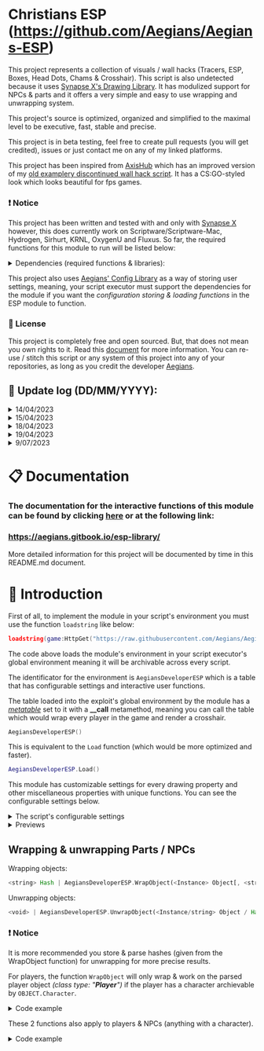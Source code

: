 #  Christians ESP (https://github.com/Aegians/Aegians-ESP)

This project represents a collection of visuals / wall hacks (Tracers, ESP, Boxes, Head Dots, Chams & Crosshair). This script is also undetected because it uses [Synapse X's Drawing Library](https://docs.synapse.to/docs/reference/drawing_lib.html). It has modulized support for NPCs & parts and it offers a very simple and easy to use wrapping and unwrapping system.

This project's source is optimized, organized and simplified to the maximal level to be executive, fast, stable and precise.

This project is in beta testing, feel free to create pull requests (you will get credited), issues or just contact me on any of my linked platforms.

This project has been inspired from [AxisHub](https://github.com/Aegians/AxisHub) which has an improved version of my [old examplery discontinued wall hack script](https://github.com/Aegians/wallcheck). It has a CS:GO-styled look which looks beautiful for fps games.

### ❗ Notice
This project has been written and tested with and only with [Synapse X](https://x.synapse.to) however, this does currently work on Scriptware/Scriptware-Mac, Hydrogen, Sirhurt, KRNL, OxygenU and Fluxus. So far, the required functions for this module to run will be listed below:

<details> <summary> Dependencies (required functions & libraries): </summary>

- Libraries:
    - **Drawing**
        - Drawing.new *(function)*
        - Drawing.Fonts *(table)*
    - **debug**
        - debug.getupvalue *(function)*

- Functions:
    - **getgenv**
    - **getrawmetatable**
    - **gethiddenproperty**
</details>

This project also uses [Aegians' Config Library](https://github.com/Aegians/Config-Library) as a way of storing user settings, meaning, your script executor must support the dependencies for the module if you want the *configuration storing & loading functions* in the ESP module to function.

### 📜 License
This project is completely free and open sourced. But, that does not mean you own rights to it. Read this [document](https://github.com/Aegians/Aegians-ESP/blob/main/LICENSE) for more information.
You can re-use / stitch this script or any system of this project into any of your repositories, as long as you credit the developer [Aegians](https://github.com/Aegians).

## 📑 Update log (DD/MM/YYYY): 

<details> <summary> 14/04/2023 </summary>

- [**v1.0b**] First (BETA) release </details> <details> <summary> 15/04/2023 </summary>
- [**v1.0.3b**] Optimizations, bug fixes, silenced errors </details> <details> <summary> 18/04/2023 </summary>
- [**v1.0.8b**] Optimizations & bug fixes, added distance parameter for wrapping </details> <details> <summary> 19/04/2023 </summary>
- [**v1.1.1b**] Optimizations, bug fixes, improved `Restart` interactive method, added new core function for getting the local users's positions and more... </details> <details> <summary> 9/07/2023 </summary>
- [**v1.2.1b**] Optimizations, fixed errors, and decreased latency between the ESP returning connections </details>
# 📋 Documentation

### The documentation for the interactive functions of this module can be found by clicking [here](https://aegians.gitbook.io/esp-library/) or at the following link:
### https://aegians.gitbook.io/esp-library/

More detailed information for this project will be documented by time in this README.md document.

# 👋 Introduction

First of all, to implement the module in your script's environment you must use the function `loadstring` like below:
```lua
loadstring(game:HttpGet("https://raw.githubusercontent.com/Aegians/Aegians-ESP/main/src/ESP.lua"))()
```
The code above loads the module's environment in your script executor's global environment meaning it will be archivable across every script.

The identificator for the environment is `AegiansDeveloperESP` which is a table that has configurable settings and interactive user functions.

The table loaded into the exploit's global environment by the module has a [*metatable*](https://create.roblox.com/docs/scripting/luau/metatables) set to it with a **__call** metamethod, meaning you can call the table which would wrap every player in the game and render a crosshair.
```lua
AegiansDeveloperESP()
```
This is equivalent to the `Load` function (which would be more optimized and faster).
```lua
AegiansDeveloperESP.Load()
```

This module has customizable settings for every drawing property and other miscellaneous properties with unique functions. You can see the configurable settings below.

<details> <summary> The script's configurable settings </summary>

```lua
getgenv().AegiansDeveloperESP = {
	DeveloperSettings = {
		Path = "Aegians Developer/Aegians ESP/Configuration.cfg",
		UnwrapOnCharacterAbsence = false,
		UpdateMode = "RenderStepped",
		TeamCheckOption = "TeamColor",
		RainbowSpeed = 1, -- Bigger = Slower
		WidthBoundary = 1.5 -- Smaller Value = Bigger Width
	},

	Settings = {
		Enabled = true,
		PartsOnly = false,
		TeamCheck = false,
		AliveCheck = true,
		LoadConfigOnLaunch = true,
	},

	Properties = {
		ESP = {
			Enabled = true,
			RainbowColor = false,
			RainbowOutlineColor = false,
			Offset = 10,

			Color = Color3.fromRGB(255, 255, 255),
			Transparency = 1,
			Size = 14,
			Font = DrawingFonts.System, -- UI, System, Plex, Monospace

			OutlineColor = Color3.fromRGB(0, 0, 0),
			Outline = true,

			DisplayDistance = true,
			DisplayHealth = false,
			DisplayName = false,
			DisplayDisplayName = true,
			DisplayTool = true
		},

		Tracer = {
			Enabled = true,
			RainbowColor = false,
			RainbowOutlineColor = false,
			Position = 1, -- 1 = Bottom; 2 = Center; 3 = Mouse

			Transparency = 1,
			Thickness = 1,
			Color = Color3.fromRGB(255, 255, 255),

			Outline = true,
			OutlineColor = Color3.fromRGB(0, 0, 0)
		},

		HeadDot = {
			Enabled = true,
			RainbowColor = false,
			RainbowOutlineColor = false,

			Color = Color3.fromRGB(255, 255, 255),
			Transparency = 1,
			Thickness = 1,
			NumSides = 30,
			Filled = false,

			OutlineColor = Color3.fromRGB(0, 0, 0),
			Outline = true
		},

		Box = {
			Enabled = true,
			RainbowColor = false,
			RainbowOutlineColor = false,

			Color = Color3.fromRGB(255, 255, 255),
			Transparency = 1,
			Thickness = 1,
			Filled = false,

			OutlineColor = Color3.fromRGB(0, 0, 0),
			Outline = true
		},

		HealthBar = {
			Enabled = true,
			RainbowOutlineColor = false,
			Offset = 4,
			Blue = 100,
			Position = 3, -- 1 = Top; 2 = Bottom; 3 = Left; 4 = Right

			Thickness = 1,
			Transparency = 1,

			OutlineColor = Color3.fromRGB(0, 0, 0),
			Outline = true
		},

		Chams = {
			Enabled = false, -- Keep disabled, broken, WIP...
			RainbowColor = false,

			Color = Color3.fromRGB(255, 255, 255),
			Transparency = 0.2,
			Thickness = 1,
			Filled = true
		},

		Crosshair = {
			Enabled = true,
			RainbowColor = false,
			RainbowOutlineColor = false,
			TStyled = false,
			Position = 1, -- 1 = Mouse; 2 = Center

			Size = 12,
			GapSize = 6,
			Rotation = 0,

			Rotate = false,
			RotateClockwise = true,
			RotationSpeed = 5,

			PulseGap = false,
			PulsingStep = 10,
			PulsingSpeed = 5,
			PulsingBounds = {4, 8}, -- {...}[1] => GapSize Min; {...}[2] => GapSize Max

			Color = Color3.fromRGB(0, 255, 0),
			Thickness = 1,
			Transparency = 1,

			OutlineColor = Color3.fromRGB(0, 0, 0),
			Outline = true,

			CenterDot = {
				Enabled = true,
				RainbowColor = false,
				RainbowOutlineColor = false,

				Radius = 2,

				Color = Color3.fromRGB(0, 255, 0),
				Transparency = 1,
				Thickness = 1,
				NumSides = 60,
				Filled = false,

				OutlineColor = Color3.fromRGB(0, 0, 0),
				Outline = true
			}
		}
	}

	-- The rest is core data for the functionality of the module...
}
```
</details>

<details> <summary> Previews </summary>

![image](https://user-images.githubusercontent.com/76539058/232103151-42664a64-a942-46ad-8883-ae1fe1ac7e81.png) (ESP with factory settings)

![image](https://user-images.githubusercontent.com/76539058/232103294-e79b6c64-c655-4df7-ad70-6db4e5f66f54.png) (Crosshair with factory settings)

https://user-images.githubusercontent.com/76539058/232102118-14961c64-bb39-41aa-8b6a-d5af3ef5f922.mp4

The settings for the video above:

```lua
AegiansDeveloperESP.RenderCrosshair()

AegiansDeveloperESP.DeveloperSettings.RainbowSpeed = 2.5

local CrosshairProperties = AegiansDeveloperESP.Properties.Crosshair

CrosshairProperties.RainbowColor = true
CrosshairProperties.Position = 2

CrosshairProperties.Size = 18
CrosshairProperties.Thickness = 2

CrosshairProperties.Rotate = true
CrosshairProperties.RotateClockwise = false
CrosshairProperties.RotationSpeed = 10

CrosshairProperties.PulseGap = true
CrosshairProperties.PulsingBounds = {0, 24}

CrosshairProperties.CenterDot.Color = Color3.fromHex("#FFFFFF")
```

</details>

## Wrapping & unwrapping Parts / NPCs
Wrapping objects:
```rust
<string> Hash | AegiansDeveloperESP.WrapObject(<Instance> Object[, <string> Pseudo Name, <table> Allowed Visuals, <uint> Distance])
```
Unwrapping objects:
```rust
<void> | AegiansDeveloperESP.UnwrapObject(<Instance/string> Object / Hash)
```

### ❗ Notice
It is more recommended you store & parse hashes (given from the WrapObject function) for unwrapping for more precise results.

For players, the function `WrapObject` will only wrap & work on the parsed player object *(class type: "**Player**")* if the player has a character archievable by `OBJECT.Character`.

<details> <summary> Code example </summary>

```lua
for Index, Value in next, workspace.Landmines:GetChildren() do
	local Part = Value:IsA("Model") and gethiddenproperty(Value, "PrimaryPart")
    
	if not Part then
		continue 
	end
    
	local Hash = AegiansDeveloperESP.WrapObject(Part, "Landmine "..Index, {Tracer = false})

	task.delay(3, function()
		AegiansDeveloperESP.UnwrapObject(Hash)
	end)
end
```



</details>

These 2 functions also apply to players & NPCs (anything with a character).

<details> <summary> Code example </summary>

```lua
AegiansDeveloperESP.WrapObject(workspace.Dummys.Dummy, "Dumb Dummy")

-- The object parsed in the first parameter is a model that has a R15 character rig and a humanoid (which it must contain)
```



</details>
